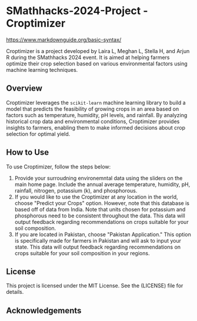 # SMathhacks-2024-Project - Croptimizer
https://www.markdownguide.org/basic-syntax/

Croptimizer is a project developed by Laira L, Meghan L, Stella H, and Arjun R during the SMathhacks 2024 event. It is aimed at helping farmers optimize their crop selection based on various environmental factors using machine learning techniques.

## Overview
Croptimizer leverages the `scikit-learn` machine learning library to build a model that predicts the feasibility of growing crops in an area based on factors such as temperature, humidity, pH levels, and rainfall. By analyzing historical crop data and environmental conditions, Croptimizer provides insights to farmers, enabling them to make informed decisions about crop selection for optimal yield.

## How to Use
To use Croptimizer, follow the steps below:
1. Provide your surroudning environemntal data using the sliders on the main home page. Include the annual average temperature, humidity, pH, rainfall, nitrogen, potassium (k), and phosphorous.
2. If you would like to use the Croptimizer at any location in the world, choose "Predict your Crops" option. However, note that this database is based off of data from India. Note that units chosen for potassium and phosphorous need to be consistent throughout the data. This data will output feedback regarding recommendations on crops suitable for your soil composition.
3. If you are located in Pakistan, choose "Pakistan Application." This option is specifically made for farmers in Pakistan and will ask to input your state. This data will output feedback regarding recommendations on crops suitable for your soil composition in your regions.

## License
This project is licensed under the MIT License. See the (LICENSE) file for details.

## Acknowledgements
